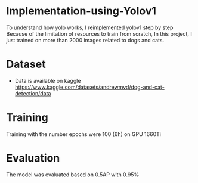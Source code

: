 # Implementation-using-Yolov1
To understand how yolo works, I reimplemented yolov1 step by step
Because of the limitation of resources to train from scratch, In this project, I just trained on more than 2000 images related to dogs and cats.
# Dataset
- Data is available on kaggle https://www.kaggle.com/datasets/andrewmvd/dog-and-cat-detection/data
# Training
Training with the number epochs were 100 (6h) on GPU 1660Ti

# Evaluation 
The model was evaluated based on 0.5AP with 0.95% 



